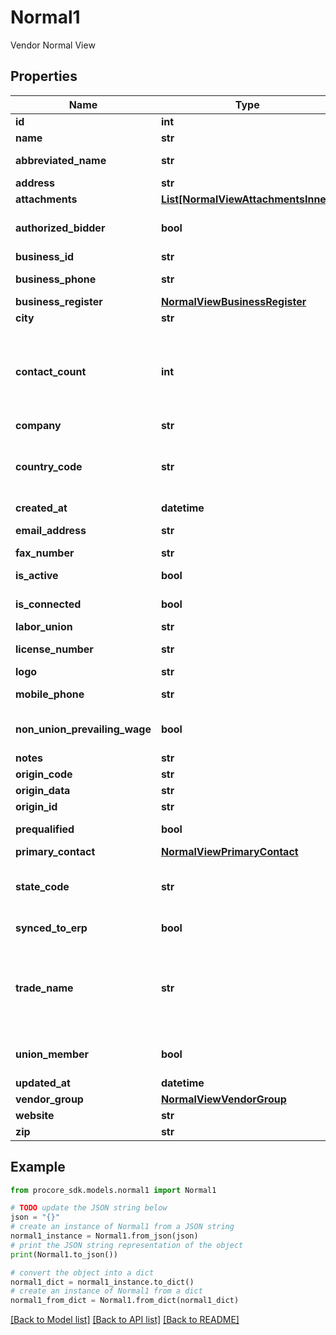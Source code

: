 # Normal1

Vendor Normal View

## Properties

Name | Type | Description | Notes
------------ | ------------- | ------------- | -------------
**id** | **int** |  | [optional] 
**name** | **str** |  | [optional] 
**abbreviated_name** | **str** | Abbreviated name | [optional] 
**address** | **str** | Address | [optional] 
**attachments** | [**List[NormalViewAttachmentsInner]**](NormalViewAttachmentsInner.md) | Attachments | [optional] 
**authorized_bidder** | **bool** | Authorized bidder status | [optional] 
**business_id** | **str** | Business id | [optional] 
**business_phone** | **str** | Business phone | [optional] 
**business_register** | [**NormalViewBusinessRegister**](NormalViewBusinessRegister.md) |  | [optional] 
**city** | **str** | City | [optional] 
**contact_count** | **int** | Count of active Contacts associated with the vendor record. | [optional] 
**company** | **str** | Company | [optional] 
**country_code** | **str** | Country code (ISO-3166 Alpha-2 format) | [optional] 
**created_at** | **datetime** | Created at | [optional] 
**email_address** | **str** | Email address | [optional] 
**fax_number** | **str** | Fax number | [optional] 
**is_active** | **bool** | Active status | [optional] 
**is_connected** | **bool** | Connected status | [optional] 
**labor_union** | **str** | Labor union | [optional] 
**license_number** | **str** | License number | [optional] 
**logo** | **str** | Logo url | [optional] 
**mobile_phone** | **str** | Mobile phone | [optional] 
**non_union_prevailing_wage** | **bool** | Non union prevailing wage status | [optional] 
**notes** | **str** | Notes | [optional] 
**origin_code** | **str** | Origin Code | [optional] 
**origin_data** | **str** | Origin data | [optional] 
**origin_id** | **str** | Origin ID | [optional] 
**prequalified** | **bool** | Prequalified status | [optional] 
**primary_contact** | [**NormalViewPrimaryContact**](NormalViewPrimaryContact.md) |  | [optional] 
**state_code** | **str** | State code (ISO-3166 Alpha-2 format) | [optional] 
**synced_to_erp** | **bool** | Synced to ERP | [optional] 
**trade_name** | **str** | Vendor&#39;s Trade Name, also known as Doing Business As (DBA). | [optional] 
**union_member** | **bool** | Union member status | [optional] 
**updated_at** | **datetime** | Updated at | [optional] 
**vendor_group** | [**NormalViewVendorGroup**](NormalViewVendorGroup.md) |  | [optional] 
**website** | **str** | Website url | [optional] 
**zip** | **str** | Zip code | [optional] 

## Example

```python
from procore_sdk.models.normal1 import Normal1

# TODO update the JSON string below
json = "{}"
# create an instance of Normal1 from a JSON string
normal1_instance = Normal1.from_json(json)
# print the JSON string representation of the object
print(Normal1.to_json())

# convert the object into a dict
normal1_dict = normal1_instance.to_dict()
# create an instance of Normal1 from a dict
normal1_from_dict = Normal1.from_dict(normal1_dict)
```
[[Back to Model list]](../README.md#documentation-for-models) [[Back to API list]](../README.md#documentation-for-api-endpoints) [[Back to README]](../README.md)



